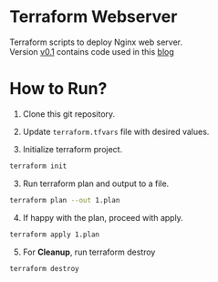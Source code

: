 # Terraform Webserver
Terraform scripts to deploy Nginx web server.  
Version [v0.1](https://github.com/pradeepbhadani/terraform-webserver/tree/v0.1) contains code used in this [blog](https://pbhadani.com/posts/deploy-webserver-compute-instance/)

# How to Run?

1. Clone this git repository.

2. Update `terraform.tfvars` file with desired values.

2. Initialize terraform project.
  ```bash
  terraform init
  ```

3. Run terraform plan and output to a file.
  ```bash
  terraform plan --out 1.plan
  ```

4. If happy with the plan, proceed with apply.
  ```bash
  terraform apply 1.plan
  ```

5. For **Cleanup**, run terraform destroy
  ```bash
  terraform destroy
  ```
